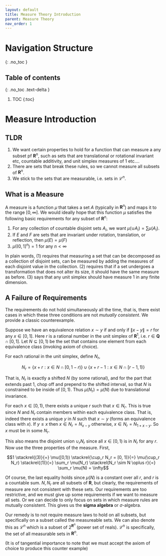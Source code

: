 ```yaml
---
layout: default
title: Measure Theory Introduction
parent: Measure Theory
nav_order: 1
---
```


# Navigation Structure
{: .no_toc }

## Table of contents
{: .no_toc .text-delta }

1. TOC
{:toc}

# Measure Introduction

## TLDR

1. We want certain properties to hold for a function that can measure a any subset pf $\mathbf{R}^n$, such as sets that are translational or rotational invariant etc, countable additivity, and unit simplex measures of 1 etc....
2. There are sets that break these rules, so we cannot measure all subsets of $\mathbf{R}^n$.
3. We stick to the sets that are measurable, i.e. sets in $\mathcal{L}^n$.

## What is a Measure

A measure is a function $\mu$ that takes a set $A$ (typically in $\mathbf{R}^n$) and maps it to the range $[0,\infty]$. We would ideally hope that this function $\mu$ satisfies the following basic requirements for any subset of $\mathbf{R}^n$:

1. For any collection of countable disjoint sets $A_i$, we want $\mu(\cup A_i) = \sum \mu(A_i)$.
2. If $E$ and $F$ are sets that are invariant under rotation, translation, or reflection, then $\mu(E) = \mu(F)$
3. $\mu((0,1]^n) = 1$ for any $n < \infty$

In plain words, (1) requires that measuring a set that can be decomposed as a collection of disjoint sets, can be measured by adding the measures of each disjoint value in the collection. (2) requires that if a set undergoes a transformation that does not alter its size, it should have the same measure as before. (3) says that any unit simplex should have measure 1 in any finite dimension.

## A Failure of Requirements

The requirements do not hold simultaneously all the time, that is, there exist cases in which these three conditions are not *mutually consistent*. We provide a classic counterexample.

Suppose we have an equivalence relation $x\sim y$ if and only if $\|x-y\| = r$ for any $x \in [0,1]$. Here $r$ is a rational number in the unit simplex of $\mathbf{R}^1$, i.e. $r \in \mathbf{Q}\cap [0,1]$. Let $N \subseteq [0,1)$ be the set that contains one element from each equivalence class (invoking axiom of choice). 

For each rational in the unit simplex, define $N_r$,

$$N_r=\{x+r : x \in N\cap[0,1-r)\} \cup \{x+r-1: x\in N\cap[r-1, 1)\}$$

That is, $N_r$ is exactly a shifted $N$ (by some rational), and for the part that extends past 1, chop off and prepend to the shifted interval, so that $N$ is constrained to be inside of $[0,1)$. Thus $\mu(N_r) = \mu(N)$ due to translational invariance.

For each $x \in [0, 1)$, there exists a unique $r$ such that $x \in N_r$. This is true since $N$ and $N_r$ contain members within each equivalence class. That is, indeed there exists a unique $y$ in $N$ such that $x\sim y$ (forms an equivalence class with $x$). If $y\leq x$ then $x \in N_r = N_{x-y}$ otherwise, $x\in N_r = N_{1+x-y}$. So $x$ must be in some $N_r$. 

This also means the disjoint union $\cup_r N_r$ since all $x \in [0, 1)$ is in $N_r$ for any $r$. Now use the three properties of the measure. First,

$$1 \stackrel{(3)}{=} \mu([0,1)) \stackrel{\cup_r N_r = [0, 1)}{=} \mu(\cup_r N_r) \stackrel{(1)}{=} \sum_r \mu(N_r) \stackrel{N_r \sim N \oplus r}{=} \sum_r \mu(N) = \infty$$

Of course, the last equality holds since $\mu(N)$ is a constant over all $r$, and $r$ is a countable sum. $N, N_r$ are all subsets of $\mathbf{R}$, but clearly, the requirements of measure are not consistent with these sets. Our requirements are too restrictive, and we must give up some requirements if we want to measure all sets. Or we can decide to only focus on sets in which measure rules are mutually consistent. This gives us the **sigma algebra** or $\sigma$-algebra. 

Our remedy is to not require measure laws to hold on all subsets, but specifically on a subset called the measureable sets. We can also denote this as $\mathcal{L}^n$ which is a subset of $2^{\mathbf{R}^n}$ (power set of reals). $\mathcal{L}^n$ is specifically, the set of all measurable sets in $\mathbf{R}^n$. 

(It is of tangential importance to note that we must accept the axiom of choice to produce this counter example)

